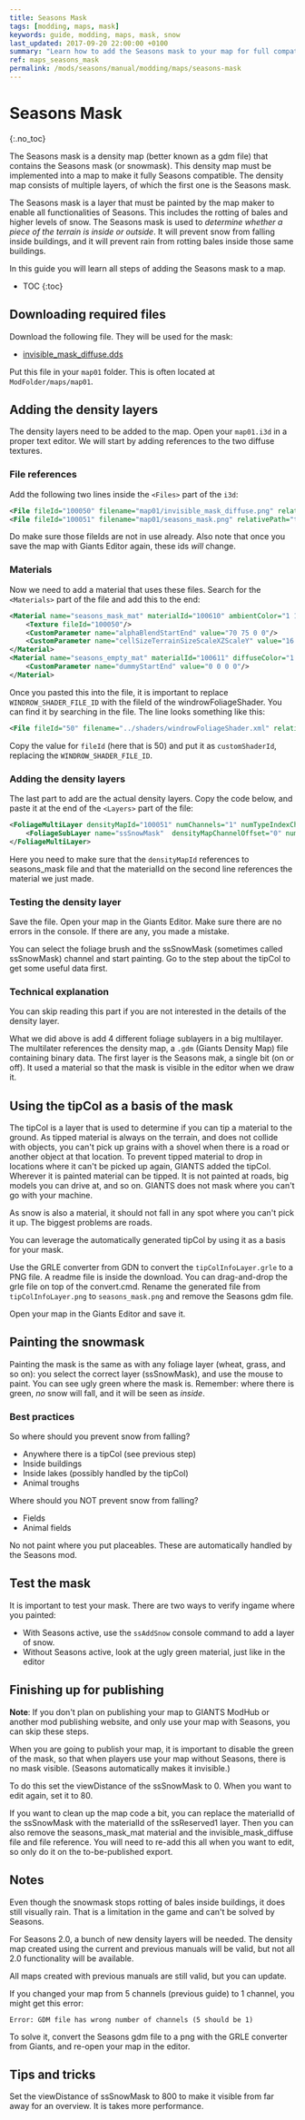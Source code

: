 ```yaml
---
title: Seasons Mask
tags: [modding, maps, mask]
keywords: guide, modding, maps, mask, snow
last_updated: 2017-09-20 22:00:00 +0100
summary: "Learn how to add the Seasons mask to your map for full compatibility"
ref: maps_seasons_mask
permalink: /mods/seasons/manual/modding/maps/seasons-mask
---
```


# Seasons Mask
{:.no_toc}

The Seasons mask is a density map (better known as a gdm file) that contains the Seasons mask (or snowmask). This density map must be implemented into a map to make it fully Seasons compatible.
The density map consists of multiple layers, of which the first one is the Seasons mask.

The Seasons mask is a layer that must be painted by the map maker to enable all functionalities of Seasons. This includes the rotting of bales and higher levels of snow. The Seasons mask is used to *determine whether a piece of the terrain is inside or outside*. It will prevent snow from falling inside buildings, and it will prevent rain from rotting bales inside those same buildings.

In this guide you will learn all steps of adding the Seasons mask to a map.

* TOC
{:toc}

## Downloading required files

Download the following file. They will be used for the mask:
- [invisible_mask_diffuse.dds](https://github.com/RealismusModding/FS17_seasons/raw/develop/modding/snowMask/map01/invisible_mask_diffuse.dds)

Put this file in your `map01` folder. This is often located at `ModFolder/maps/map01`.

## Adding the density layers

The density layers need to be added to the map. Open your `map01.i3d` in a proper text editor. We will start by adding references to the two diffuse textures.

### File references

Add the following two lines inside the `<Files>` part of the `i3d`:
```xml
<File fileId="100050" filename="map01/invisible_mask_diffuse.png" relativePath="true"/>
<File fileId="100051" filename="map01/seasons_mask.png" relativePath="true"/>
```

Do make sure those fileIds are not in use already. Also note that once you save the map with Giants Editor again, these ids _will_ change.

### Materials

Now we need to add a material that uses these files. Search for the `<Materials>` part of the file and add this to the end:

```xml
<Material name="seasons_mask_mat" materialId="100610" ambientColor="1 1 1" customShaderId="WINDROW_SHADER_FILE_ID">
    <Texture fileId="100050"/>
    <CustomParameter name="alphaBlendStartEnd" value="70 75 0 0"/>
    <CustomParameter name="cellSizeTerrainSizeScaleXZScaleY" value="16 1024 2 255"/>
</Material>
<Material name="seasons_empty_mat" materialId="100611" diffuseColor="1 1 1 1" ambientColor="1 1 1">
    <CustomParameter name="dummyStartEnd" value="0 0 0 0"/>
</Material>
```

Once you pasted this into the file, it is important to replace `WINDROW_SHADER_FILE_ID` with the fileId of the windrowFoliageShader. You can find it by searching in the file. The line looks something like this:

```xml
<File fileId="50" filename="../shaders/windrowFoliageShader.xml" relative="true" />
```

Copy the value for `fileId` (here that is 50) and put it as `customShaderId`, replacing the `WINDROW_SHADER_FILE_ID`.

### Adding the density layers

The last part to add are the actual density layers. Copy the code below, and paste it at the end of the `<Layers>` part of the file:

```xml
<FoliageMultiLayer densityMapId="100051" numChannels="1" numTypeIndexChannels="0">`
    <FoliageSubLayer name="ssSnowMask"  densityMapChannelOffset="0" numDensityMapChannels="1" materialId="100610" cellSize="8" viewDistance="80" objectMask="16711935" decalLayer="0" atlasSize="1" atlasOffsets="1 0" numBlocksPerUnitDefault="1.8" numBlocksPerUnitMin="1.8" numBlocksPerUnitMax="1.8" width="0.8" height="0.3" widthVariance="0.1" heightVariance="0.1" horizontalPositionVariance="0.3" blockShapeId="1"/>
</FoliageMultiLayer>
```

Here you need to make sure that the `densityMapId` references to seasons_mask file and that the materialId on the second line references the material we just made.


### Testing the density layer

Save the file. Open your map in the Giants Editor. Make sure there are no errors in the console. If there are any, you made a mistake.

You can select the foliage brush and the ssSnowMask (sometimes called ssSnowMask) channel and start painting. Go to the step about the tipCol to get some useful data first.

### Technical explanation

You can skip reading this part if you are not interested in the details of the density layer.

What we did above is add 4 different foliage sublayers in a big multilayer. The multilater references the density map, a `.gdm` (Giants Density Map) file containing binary data. The first layer is the Seasons mak, a single bit (on or off). It used a material so that the mask is visible in the editor when we draw it.

## Using the tipCol as a basis of the mask

The tipCol is a layer that is used to determine if you can tip a material to the ground. As tipped material is always on the terrain, and does not collide with objects, you can't pick up grains with a shovel when there is a road or another object at that location. To prevent tipped material to drop in locations where it can't be picked up again, GIANTS added the tipCol. Wherever it is painted material can be tipped. It is not painted at roads, big models you can drive at, and so on. GIANTS does not mask where you can't go with your machine.

As snow is also a material, it should not fall in any spot where you can't pick it up. The biggest problems are roads.

You can leverage the automatically generated tipCol by using it as a basis for your mask.

Use the GRLE converter from GDN to convert the `tipColInfoLayer.grle` to a PNG file. A readme file is inside the download. You can drag-and-drop the grle file on top of the convert.cmd.
Rename the generated file from `tipColInfoLayer.png` to `seasons_mask.png` and remove the Seasons gdm file.

Open your map in the Giants Editor and save it.

## Painting the snowmask

Painting the mask is the same as with any foliage layer (wheat, grass, and so on): you select the correct layer (ssSnowMask), and use the mouse to paint.
You can see ugly green where the mask is. Remember: where there is green, _no_ snow will fall, and it will be seen as _inside_.

### Best practices

So where should you prevent snow from falling?

- Anywhere there is a tipCol (see previous step)
- Inside buildings
- Inside lakes (possibly handled by the tipCol)
- Animal troughs

Where should you NOT prevent snow from falling?

- Fields
- Animal fields

No not paint where you put placeables. These are automatically handled by the Seasons mod.

## Test the mask

It is important to test your mask. There are two ways to verify ingame where you painted:

- With Seasons active, use the `ssAddSnow` console command to add a layer of snow.
- Without Seasons active, look at the ugly green material, just like in the editor

## Finishing up for publishing

**Note**: If you don't plan on publishing your map to GIANTS ModHub or another mod publishing website, and only use your map with Seasons, you can skip these steps.

When you are going to publish your map, it is important to disable the green of the mask, so that when players use your map without Seasons, there is no mask visible. (Seasons automatically makes it invisible.)

To do this set the viewDistance of the ssSnowMask to 0. When you want to edit again, set it to 80.

If you want to clean up the map code a bit, you can replace the materialId of the ssSnowMask with the materialId of the ssReserved1 layer. Then you can also remove the seasons_mask_mat material and the invisible_mask_diffuse file and file reference. You will need to re-add this all when you want to edit, so only do it on the to-be-published export.

## Notes

Even though the snowmask stops rotting of bales inside buildings, it does still visually rain. That is a limitation in the game and can't be solved by Seasons.

For Seasons 2.0, a bunch of new density layers will be needed. The density map created using the current and previous manuals will be valid, but not all 2.0 functionality will be available.

All maps created with previous manuals are still valid, but you can update.

If you changed your map from 5 channels (previous guide) to 1 channel, you might get this error:
```
Error: GDM file has wrong number of channels (5 should be 1)
```
To solve it, convert the Seasons gdm file to a png with the GRLE converter from Giants, and re-open your map in the editor.


## Tips and tricks

Set the viewDistance of ssSnowMask to 800 to make it visible from far away for an overview. It is takes more performance.
